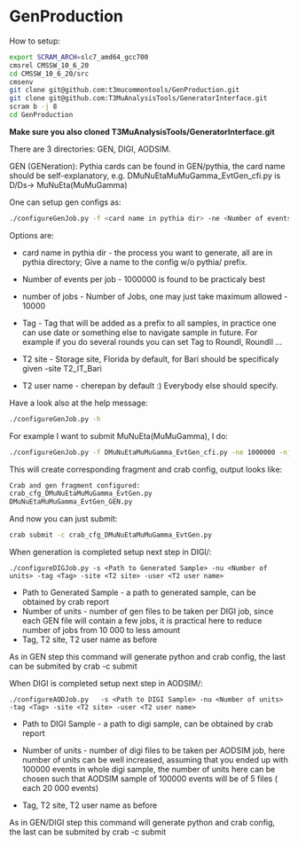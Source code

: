 # GenProduction


How to setup: 
```sh
export SCRAM_ARCH=slc7_amd64_gcc700
cmsrel CMSSW_10_6_20
cd CMSSW_10_6_20/src
cmsenv
git clone git@github.com:t3mucommontools/GenProduction.git
git clone git@github.com:T3MuAnalysisTools/GeneratorInterface.git
scram b -j 8
cd GenProduction
```

**Make sure you also cloned T3MuAnalysisTools/GeneratorInterface.git**


There are 3 directories: GEN, DIGI, AODSIM. 

GEN (GENeration):
Pythia cards can be found in GEN/pythia, the card name should be self-explanatory, e.g. DMuNuEtaMuMuGamma_EvtGen_cfi.py  is D/Ds-> MuNuEta(MuMuGamma)


One can setup gen  configs as:

```sh
./configureGenJob.py -f <card name in pythia dir> -ne <Number of events per job> -nj <Number of jobs> -tag <Tag> -site <T2 site> -user <T2 user name>
```

Options are:

* card name in pythia dir     - the process you want to generate, all are in pythia directory; Give a name to the config w/o pythia/ prefix.
* Number of events per job    - 1000000 is found to be practicaly best
* number of jobs              - Number of Jobs, one may just take maximum allowed - 10000
* Tag                         - Tag that will be added as a prefix to all samples, in practice one can use date or something else to navigate sample in future. For example if you do several rounds you can set Tag to RoundI, RoundII ...

* T2 site                     - Storage site, Florida by default, for Bari should be specificaly given -site T2_IT_Bari
* T2 user name                - cherepan by default :) Everybody else should specify.

Have a look also at the help message:

```sh
./configureGenJob.py -h
```



For example I want to submit MuNuEta(MuMuGamma), I do:
```sh
./configureGenJob.py -f DMuNuEtaMuMuGamma_EvtGen_cfi.py -ne 1000000 -nj 10000 -tag Round01_10_2020 -site T2_US_Florida -user cherepan
```

This will create corresponding fragment and crab config, output looks like:
```sh
Crab and gen fragment configured:
crab_cfg_DMuNuEtaMuMuGamma_EvtGen.py
DMuNuEtaMuMuGamma_EvtGen_GEN.py
```
And now you can just submit:

```sh
crab submit -c crab_cfg_DMuNuEtaMuMuGamma_EvtGen.py
```




When generation is completed setup next step in DIGI/:


```
./configureDIGJob.py -s <Path to Generated Sample> -nu <Number of units> -tag <Tag> -site <T2 site> -user <T2 user name>
```

* Path to Generated Sample - a path to generated sample, can be obtained by crab report
* Number of units          - number of gen files to be taken per DIGI job, since each GEN file will contain a few jobs, it is practical here to reduce number of jobs from 10 000 to less amount
* Tag, T2 site, T2 user name as before

As in GEN step this command will generate python and crab config, the last can be submited by crab -c submit




When DIGI is completed setup next step in AODSIM/:


```
./configureAODJob.py   -s <Path to DIGI Sample> -nu <Number of units> -tag <Tag> -site <T2 site> -user <T2 user name>
```

* Path to DIGI Sample - a path to digi sample, can be obtained by crab report
* Number of units     - number of digi  files to be taken per AODSIM job, here number of units can be well increased, assuming that you ended up with 100000 events in whole digi sample, the number of units here can be chosen such that AODSIM sample of 100000 events will be of 5 files ( each 20 000 events)

* Tag, T2 site, T2 user name as before

As in GEN/DIGI step this command will generate python and crab config, the last can be submited by crab -c submit



